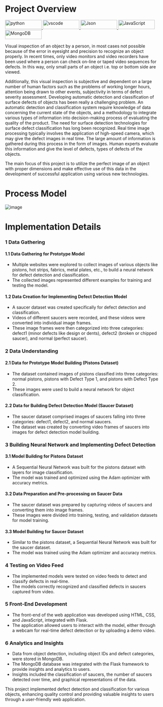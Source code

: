 # Project Overview

<p align="left"> 
<a href="https://www.python.org" target="_blank" rel="noreferrer"> <img src="https://img.shields.io/badge/Python-FFD43B?style=for-the-badge&logo=python&logoColor=blue" alt="python" width="120" height="30"/> </a>
<a href="https://code.visualstudio.com/" target="_blank" rel="noreferrer"> <img src="https://img.shields.io/badge/VSCode-0078D4?style=for-the-badge&logo=visual%20studio%20code&logoColor=white" alt="vscode" width="120" height="30"/> </a> 
<a href="https://www.json.org/json-en.html" target="_blank" rel="noreferrer"> <img src="https://img.shields.io/badge/json-5E5C5C?style=for-the-badge&logo=json&logoColor=white" alt="Json" width="120" height="30"/> </a> 
<a href="https://www.javascript.com/" target="_blank" rel="noreferrer"> <img src="https://img.shields.io/badge/JavaScript-323330?style=for-the-badge&logo=javascript&logoColor=F7DF1E" alt="JavaScript" width="120" height="30"/> </a> 
<a href="https://www.mongodb.com/" target="_blank" rel="noreferrer"> <img src="https://img.shields.io/badge/MongoDB-4EA94B?style=for-the-badge&logo=mongodb&logoColor=white" alt="MongoDB" width="120" height="30"/> </a> 
</p>

Visual inspection of an object by a person, in most cases not possible because of the error in eyesight and precision to recognize an object properly. In recent times, only video monitors and video recorders have been used where a person can check on-line or taped video sequences for defects. In this way, only small parts of an object i.e. top or bottom side are viewed.

Additionally, this visual inspection is subjective and dependent on a large number of human factors such as the problems of working longer hours, attention being drawn to other events, subjectivity in terms of defect severity assessment. Developing automatic detection and classification of surface defects of objects has been really a challenging problem. An automatic detection and classification system require knowledge of data concerning the current state of the objects, and a methodology to integrate various types of information into decision-making process of evaluating the quality of the product. The need for surface detection technologies for surface defect classification has long been recognized. Real time image processing typically involves the application of high-speed camera, which may give the defect images in real time. The large amount of information is gathered during this process in the form of images. Human experts evaluate this information and give the level of defects, types of defects of the objects. 

The main focus of this project is to utilize the perfect image of an object with proper dimensions and make effective use of this data in the development of successful application using various new technologies.

# Process Model

![image](https://github.com/ShahJainam24/RealTime-Defect-Detection-And-Classification-Using-AI-Techniques/assets/49012105/1e219c73-63ad-4067-ae6f-27231a5de5ae)

# Implementation Details

### 1 Data Gathering

#### 1.1 Data Gathering for Prototype Model

-   Multiple websites were explored to collect images of various objects like pistons, hot strips, fabrics, metal plates, etc., to build a neural network for defect detection and classification.
-   The collected images represented different examples for training and testing the model.

#### 1.2 Data Creation for Implementing Defect Detection Model

-   A saucer dataset was created specifically for defect detection and classification.
-   Videos of different saucers were recorded, and these videos were converted into individual image frames.
-   These image frames were then categorized into three categories: defect1 (minor defects like design or dents), defect2 (broken or chipped saucer), and normal (perfect saucer).

### 2 Data Understanding

#### 2.1 Data for Prototype Model Building (Pistons Dataset)

-   The dataset contained images of pistons classified into three categories: normal pistons, pistons with Defect Type 1, and pistons with Defect Type 2.
-   These images were used to build a neural network for object classification.

#### 2.2 Data for Building Defect Detection Model (Saucer Dataset)

-   The saucer dataset comprised images of saucers falling into three categories: defect1, defect2, and normal saucers.
-   The dataset was created by converting video frames of saucers into images for defect detection model building.

### 3 Building Neural Network and Implementing Defect Detection

#### 3.1 Model Building for Pistons Dataset

-   A Sequential Neural Network was built for the pistons dataset with layers for image classification.
-   The model was trained and optimized using the Adam optimizer with accuracy metrics.

#### 3.2 Data Preparation and Pre-processing on Saucer Data

-   The saucer dataset was prepared by capturing videos of saucers and converting them into image frames.
-   These images were divided into training, testing, and validation datasets for model training.

#### 3.3 Model Building for Saucer Dataset

-   Similar to the pistons dataset, a Sequential Neural Network was built for the saucer dataset.
-   The model was trained using the Adam optimizer and accuracy metrics.

### 4 Testing on Video Feed

-   The implemented models were tested on video feeds to detect and classify defects in real-time.
-   The models correctly recognized and classified defects in saucers captured from video.

### 5 Front-End Development

-   The front-end of the web application was developed using HTML, CSS, and JavaScript, integrated with Flask.
-   The application allowed users to interact with the model, either through a webcam for real-time defect detection or by uploading a demo video.

### 6 Analytics and Insights

-   Data from object detection, including object IDs and defect categories, were stored in MongoDB.
-   The MongoDB database was integrated with the Flask framework to provide insights and analytics to users.
-   Insights included the classification of saucers, the number of saucers detected over time, and graphical representations of the data.

This project implemented defect detection and classification for various objects, enhancing quality control and providing valuable insights to users through a user-friendly web application.

